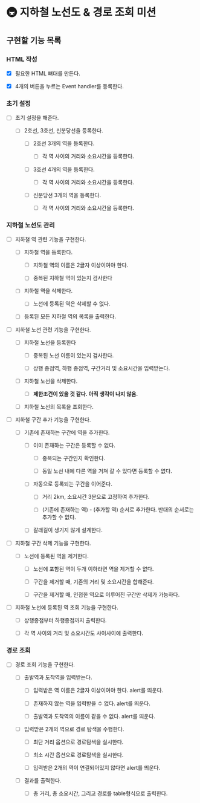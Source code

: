 # 🚇 지하철 노선도 & 경로 조회 미션

## 구현할 기능 목록

### HTML 작성

- [x] 필요한 HTML 뼈대를 만든다.

- [x] 4개의 버튼을 누르는 Event handler를 등록한다.

### 초기 설정

- [ ] 초기 설정을 해준다.

  - [ ] 2호선, 3호선, 신분당선을 등록한다.

    - [ ] 2호선 3개의 역을 등록한다.

      - [ ] 각 역 사이의 거리와 소요시간을 등록한다.

    - [ ] 3호선 4개의 역을 등록한다.

      - [ ] 각 역 사이의 거리와 소요시간을 등록한다.

    - [ ] 신분당선 3개의 역을 등록한다.

      - [ ] 각 역 사이의 거리와 소요시간을 등록한다.

### 지하철 노선도 관리

- [ ] 지하철 역 관련 기능을 구현한다.

  - [ ] 지하철 역을 등록한다.

    - [ ] 지하철 역의 이름은 2글자 이상이여야 한다.

    - [ ] 중복된 지하철 역이 있는지 검사한다

  - [ ] 지하철 역을 삭제한다.

    - [ ] 노선에 등록된 역은 삭제할 수 없다.

  - [ ] 등록된 모든 지하철 역의 목록을 출력한다.

- [ ] 지하철 노선 관련 기능을 구현한다.

  - [ ] 지하철 노선을 등록한다

    - [ ] 중복된 노선 이름이 있는지 검사한다.

    - [ ] 상행 종점역, 하행 종점역, 구간거리 및 소요시간을 입력받는다.

  - [ ] 지하철 노선을 삭제한다.

    - [ ] **제한조건이 있을 것 같다. 아직 생각이 나지 않음.**

  - [ ] 지하철 노선의 목록을 조회한다.

- [ ] 지하철 구간 추가 기능을 구현한다.

  - [ ] 기존에 존재하는 구간에 역을 추가한다.

    - [ ] 이미 존재하는 구간은 등록할 수 없다.

      - [ ] 중복되는 구간인지 확인한다.

      - [ ] 동일 노선 내에 다른 역을 거쳐 갈 수 있다면 등록할 수 없다.

    - [ ] 자동으로 등록되는 구간을 이어준다.

      - [ ] 거리 2km, 소요시간 3분으로 고정하여 추가한다.

      - [ ] (기존에 존재하는 역) - (추가할 역) 순서로 추가한다. 반대의 순서로는 추가할 수 없다.

    - [ ] 갈래길이 생기지 않게 설계한다.

- [ ] 지하철 구간 삭제 기능을 구현한다.

  - [ ] 노선에 등록된 역을 제거한다.

    - [ ] 노선에 포함된 역이 두개 이하라면 역을 제거할 수 없다.

    - [ ] 구간을 제거할 때, 기존의 거리 및 소요시간을 합해준다.

    - [ ] 구간을 제거할 때, 인접한 역으로 이루어진 구간만 삭제가 가능하다.

- [ ] 지하철 노선에 등록된 역 조회 기능을 구현한다.

  - [ ] 상행종점부터 하행종점까지 출력한다.

  - [ ] 각 역 사이의 거리 및 소요시간도 사이사이에 출력한다.

### 경로 조회

- [ ] 경로 조회 기능을 구현한다.

  - [ ] 출발역과 도착역을 입력받는다.

    - [ ] 입력받은 역 이름은 2글자 이상이여야 한다. alert를 띄운다.

    - [ ] 존재하지 않는 역을 입력받을 수 없다. alert를 띄운다.

    - [ ] 출발역과 도착역의 이름이 같을 수 없다. alert를 띄운다.

  - [ ] 입력받은 2개의 역으로 경로 탐색을 수행한다.

    - [ ] 최단 거리 옵션으로 경로탐색을 실시한다.

    - [ ] 최소 시간 옵션으로 경로탐색을 실시한다.

    - [ ] 입력받은 2개의 역이 연결되어있지 않다면 alert를 띄운다.

  - [ ] 결과를 출력한다.

    - [ ] 총 거리, 총 소요시간, 그리고 경로를 table형식으로 출력한다.
